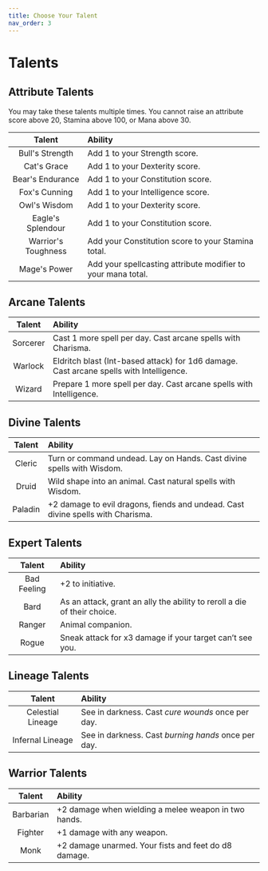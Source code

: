 ```yaml
---
title: Choose Your Talent
nav_order: 3
---
```


# Talents

## Attribute Talents

You may take these talents multiple times. You cannot raise an attribute score above 20, Stamina above 100, or Mana above 30.

| Talent              | Ability                                                      |
|:-------------------:|:-------------------------------------------------------------|
| Bull's Strength     | Add 1 to your Strength score.                                |
| Cat's Grace         | Add 1 to your Dexterity score.                               |
| Bear's Endurance    | Add 1 to your Constitution score.                            |
| Fox's Cunning       | Add 1 to your Intelligence score.                            |
| Owl's Wisdom        | Add 1 to your Dexterity score.                               |
| Eagle's Splendour   | Add 1 to your Constitution score.                            |
| Warrior's Toughness | Add your Constitution score to your Stamina total.           |
| Mage's Power        | Add your spellcasting attribute modifier to your mana total. |

## Arcane Talents

| Talent   | Ability                                                                                 |
|:--------:|:----------------------------------------------------------------------------------------|
| Sorcerer | Cast 1 more spell per day. Cast arcane spells with Charisma.                            |
| Warlock  | Eldritch blast (Int-based attack) for 1d6 damage. Cast arcane spells with Intelligence. |
| Wizard   | Prepare 1 more spell per day. Cast arcane spells with Intelligence.                     |

## Divine Talents

| Talent | Ability |
|:------:|:--------|
| Cleric | Turn or command undead. Lay on Hands. Cast divine spells with Wisdom. |
| Druid | Wild shape into an animal. Cast natural spells with Wisdom. |
| Paladin | +2 damage to evil dragons, fiends and undead. Cast divine spells with Charisma. |

## Expert Talents

| Talent      | Ability                                                                  |
|:-----------:|:-------------------------------------------------------------------------|
| Bad Feeling | +2 to initiative.                                                        |
| Bard        | As an attack, grant an ally the ability to reroll a die of their choice. |
| Ranger      | Animal companion.                                                        |
| Rogue       | Sneak attack for x3 damage if your target can’t see you.                 |

## Lineage Talents

| Talent | Ability |
|:------:|:--------|
| Celestial Lineage | See in darkness. Cast *cure wounds* once per day.   |
| Infernal Lineage  | See in darkness. Cast *burning hands* once per day. |

## Warrior Talents

| Talent | Ability |
|:------:|:--------|
| Barbarian | +2 damage when wielding a melee weapon in two hands. |
| Fighter | +1 damage with any weapon. |
| Monk | +2 damage unarmed. Your fists and feet do d8 damage. |
